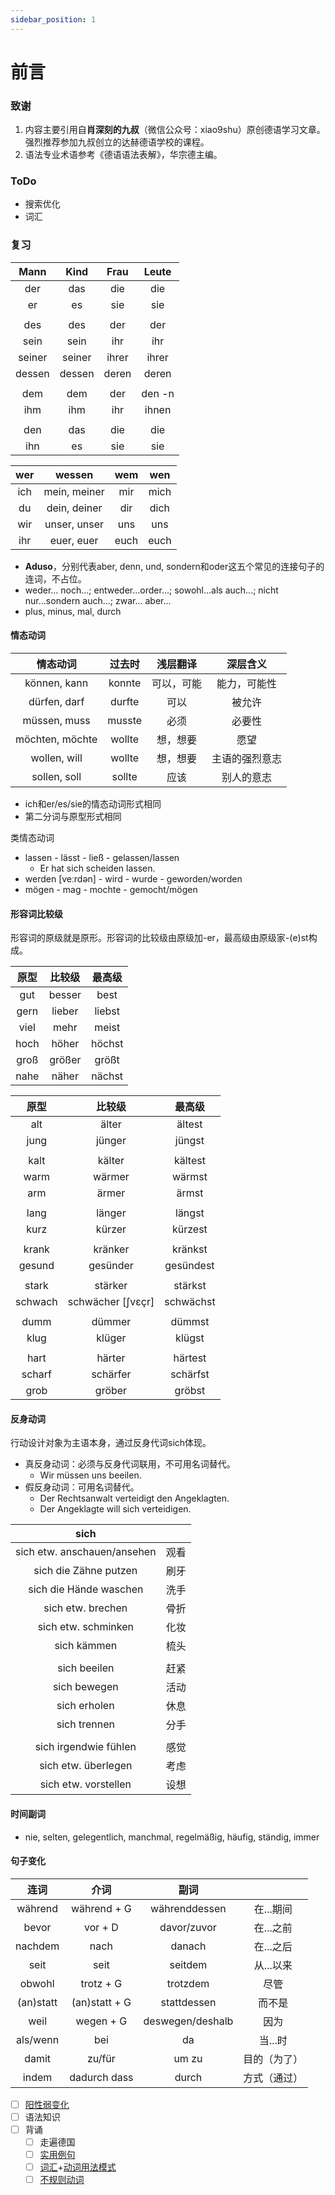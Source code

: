 ```yaml
---
sidebar_position: 1
---
```


# 前言

### 致谢

1. 内容主要引用自**肖深刻的九叔**（微信公众号：xiao9shu）原创德语学习文章。强烈推荐参加九叔创立的达赫德语学校的课程。
2. 语法专业术语参考《德语语法表解》，华宗德主编。

### ToDo

* 搜索优化
* 词汇

### 复习

|  Mann  |  Kind  | Frau  | Leute  |
| :----: | :----: | :---: | :----: |
|  der   |  das   |  die  |  die   |
|   er   |   es   |  sie  |  sie   |
|        |        |       |        |
|  des   |  des   |  der  |  der   |
|  sein  |  sein  |  ihr  |  ihr   |
| seiner | seiner | ihrer | ihrer  |
| dessen | dessen | deren | deren  |
|        |        |       |        |
|  dem   |  dem   |  der  | den -n |
|  ihm   |  ihm   |  ihr  | ihnen  |
|        |        |       |        |
|  den   |  das   |  die  |  die   |
|  ihn   |   es   |  sie  |  sie   |

| wer  |    wessen    | wem  | wen  |
| :--: | :----------: | :--: | :--: |
| ich  | mein, meiner | mir  | mich |
|  du  | dein, deiner | dir  | dich |
| wir  | unser, unser | uns  | uns  |
| ihr  |  euer, euer  | euch | euch |

* **Aduso**，分别代表aber, denn, und, sondern和oder这五个常见的连接句子的连词，不占位。
* weder... noch...; entweder...order...; sowohl...als auch...; nicht nur...sondern auch...; zwar... aber...
* plus, minus, mal, durch

#### 情态动词

|    情态动词     | 过去时 |  浅层翻译  |    深层含义    |
| :-------------: | :----: | :--------: | :------------: |
|  können, kann   | konnte | 可以，可能 |  能力，可能性  |
|  dürfen, darf   | durfte |    可以    |     被允许     |
|  müssen, muss   | musste |    必须    |     必要性     |
| möchten, möchte | wollte |  想，想要  |      愿望      |
|  wollen, will   | wollte |  想，想要  | 主语的强烈意志 |
|  sollen, soll   | sollte |    应该    |   别人的意志   |

* ich和er/es/sie的情态动词形式相同
* 第二分词与原型形式相同

类情态动词

* lassen - lässt - ließ -  gelassen/lassen
  * Er hat sich scheiden lassen.
* werden [veːrdən] - wird - wurde - geworden/worden
* mögen - mag - mochte - gemocht/mögen

#### 形容词比较级

形容词的原级就是原形。形容词的比较级由原级加-er，最高级由原级家-(e)st构成。

| 原型 | 比较级 | 最高级 |
| :--: | :----: | :----: |
| gut  | besser |  best  |
| gern | lieber | liebst |
| viel |  mehr  | meist  |
| hoch | höher  | höchst |
| groß | größer | größt  |
| nahe | näher  | nächst |

|  原型   |      比较级       |  最高级   |
| :-----: | :---------------: | :-------: |
|   alt   |       älter       |  ältest   |
|  jung   |      jünger       |  jüngst   |
|         |                   |           |
|  kalt   |      kälter       |  kältest  |
|  warm   |      wärmer       |  wärmst   |
|   arm   |       ärmer       |   ärmst   |
|         |                   |           |
|  lang   |      länger       |  längst   |
|  kurz   |      kürzer       |  kürzest  |
|         |                   |           |
|  krank  |      kränker      |  kränkst  |
| gesund  |     gesünder      | gesündest |
|         |                   |           |
|  stark  |      stärker      |  stärkst  |
| schwach | schwächer [ʃvɛçr] | schwächst |
|         |                   |           |
|  dumm   |      dümmer       |  dümmst   |
|  klug   |      klüger       |  klügst   |
|         |                   |           |
|  hart   |      härter       |  härtest  |
| scharf  |     schärfer      | schärfst  |
|  grob   |      gröber       |  gröbst   |

#### 反身动词

行动设计对象为主语本身，通过反身代词sich体现。

* 真反身动词：必须与反身代词联用，不可用名词替代。
  * Wir müssen uns beeilen.
* 假反身动词：可用名词替代。
  * Der Rechtsanwalt verteidigt den Angeklagten.
  * Der Angeklagte will sich verteidigen.

|            sich             |      |
| :-------------------------: | :--: |
| sich etw. anschauen/ansehen | 观看 |
|    sich die Zähne putzen    | 刷牙 |
|   sich die Hände waschen    | 洗手 |
|      sich etw. brechen      | 骨折 |
|     sich etw. schminken     | 化妆 |
|         sich kämmen         | 梳头 |
|                             |      |
|        sich beeilen         | 赶紧 |
|        sich bewegen         | 活动 |
|        sich erholen         | 休息 |
|        sich trennen         | 分手 |
|                             |      |
|    sich irgendwie fühlen    | 感觉 |
|     sich etw. überlegen     | 考虑 |
|    sich etw. vorstellen     | 设想 |

#### 时间副词

* nie, selten, gelegentlich, manchmal, regelmäßig, häufig, ständig, immer

#### 句子变化

|   连词    |     介词      |       副词       |              |
| :-------: | :-----------: | :--------------: | :----------: |
|  während  |  während + G  |  währenddessen   |  在...期间   |
|   bevor   |    vor + D    |   davor/zuvor    |  在...之前   |
|  nachdem  |     nach      |      danach      |  在...之后   |
|   seit    |     seit      |     seitdem      |  从...以来   |
|  obwohl   |   trotz + G   |     trotzdem     |     尽管     |
| (an)statt | (an)statt + G |   stattdessen    |    而不是    |
|   weil    |   wegen + G   | deswegen/deshalb |     因为     |
| als/wenn  |      bei      |        da        |   当...时    |
|   damit   |    zu/für     |      um zu       | 目的（为了） |
|   indem   | dadurch dass  |      durch       | 方式（通过） |

- [ ] [阳性弱变化](./名词/阳性弱变化.md)
- [ ] 语法知识
- [ ] 背诵
  - [ ] 走遍德国
  - [ ] [实用例句](./学习资源/实用例句.md)
  - [ ] [词汇](./学习资源/词汇.md)+[动词用法模式](./动词/用法模式.md)
  - [ ] [不规则动词](./动词/不规则动词.md)

